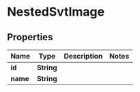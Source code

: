 

# NestedSvtImage


## Properties

Name | Type | Description | Notes
------------ | ------------- | ------------- | -------------
**id** | **String** |  | 
**name** | **String** |  | 



